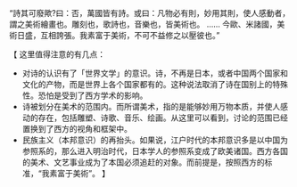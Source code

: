 “詩其可廢歟?曰：否，萬國皆有詩。或曰：凡物必有則，妙用其則，使人感動者，謂之美術繪畫也。雕刻也，歌詩也，音樂也，皆美術也。
……
今歐、米諸國，美術日盛，互相誇張。我素富于美術，不可不益修之以壓彼也。”

【
这里值得注意的有几点：
- 对诗的认识有了「世界文学」的意识。诗，不再是日本，或者中国两个国家和文化的产物，而是世界上各个国家都有的。这种说法取消了诗在国别上的特殊性。恐怕是受到了西方学术的影响。
- 诗被划分在美术的范围内。而所谓美术，指的是能够妙用万物本质，并使人感动的存在，包括雕塑、诗歌、音乐、绘画。从这里可以看到，讨论的范围已经置换到了西方的视角和框架中。
- 民族主义（本邦意识）的再抬头。如果说，江户时代的本邦意识多是以中国为参照系的，那么进入明治时代，日本学人的参照系变成了欧美诸国。西方各国的美术、文艺事业成为了本国必须追赶的对象。而前提是，按照西方的标准，“我素富于美術”。
】
